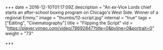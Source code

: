 +++
date = 2016-12-10T01:17:09Z
description = "An ex-Vice Lords chief starts an after-school boxing program on Chicago's West Side. Winner of a regional Emmy."
image = "thumbs/12-script.jpg"
internal = "true"
tags = ["Editing", "Cinematography"]
title = "Flipping the Script"
vid = "https://player.vimeo.com/video/78692847?title=0&byline=0&portrait=0"
weight = "73"

+++
